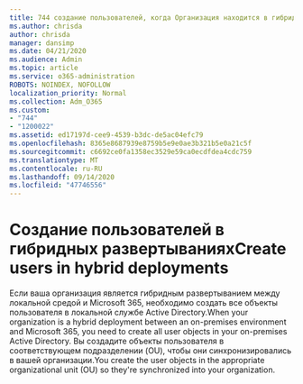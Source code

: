 ```yaml
---
title: 744 создание пользователей, когда Организация находится в гибридном режиме
ms.author: chrisda
author: chrisda
manager: dansimp
ms.date: 04/21/2020
ms.audience: Admin
ms.topic: article
ms.service: o365-administration
ROBOTS: NOINDEX, NOFOLLOW
localization_priority: Normal
ms.collection: Adm_O365
ms.custom:
- "744"
- "1200022"
ms.assetid: ed17197d-cee9-4539-b3dc-de5ac04efc79
ms.openlocfilehash: 8365e8687939e8759b5e9e0ae3b321b5e0a21c5f
ms.sourcegitcommit: c6692ce0fa1358ec3529e59ca0ecdfdea4cdc759
ms.translationtype: MT
ms.contentlocale: ru-RU
ms.lasthandoff: 09/14/2020
ms.locfileid: "47746556"
---
```

# <a name="create-users-in-hybrid-deployments"></a><span data-ttu-id="527c6-102">Создание пользователей в гибридных развертываниях</span><span class="sxs-lookup"><span data-stu-id="527c6-102">Create users in hybrid deployments</span></span>

<span data-ttu-id="527c6-103">Если ваша организация является гибридным развертыванием между локальной средой и Microsoft 365, необходимо создать все объекты пользователя в локальной службе Active Directory.</span><span class="sxs-lookup"><span data-stu-id="527c6-103">When your organization is a hybrid deployment between an on-premises environment and Microsoft 365, you need to create all user objects in your on-premises Active Directory.</span></span> <span data-ttu-id="527c6-104">Вы создадите объекты пользователя в соответствующем подразделении (OU), чтобы они синхронизировались в вашей организации.</span><span class="sxs-lookup"><span data-stu-id="527c6-104">You create the user objects in the appropriate organizational unit (OU) so they're synchronized into your organization.</span></span>
